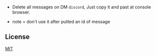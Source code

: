 * Delete all messages on DM `discord`,
Just copy it and past at console browser.

- note = don't use it after putted an id of message
## License
[MIT](https://choosealicense.com/licenses/mit/)
